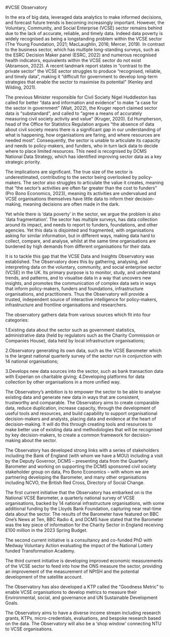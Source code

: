 #VCSE Observatory 

In the era of big data, leveraged data analytics to make informed decisions, and forecast future trends is becoming increasingly important. However, the Voluntary, Community, and Social Enterprise (VCSE) sector remains behind due to the lack of accurate, reliable, and timely data. Indeed data poverty is widely recognised as being a longstanding problem within the VCSE sector (The Young Foundation, 2021; MacLaughlin, 2016; Mercer, 2019). In contrast to the business sector, which has multiple long-standing surveys, such as the ESRC Decision Maker panel (ESRC, 2022) and numerous recognised health indicators, equivalents within the VCSE sector do not exist (Abramson, 2022). A recent landmark report states in “contrast to the private sector” the VCSE sector struggles to produce “recognised, reliable, and timely data”, making it “difficult for government to develop long-term strategies that enable the sector to maximise its potential” (Kenley and Wilding, 2021).

The previous Minister responsible for Civil Society Nigel Huddleston has called for better “data and information and evidence” to make “a case for the sector in government” (Wait, 2022), the Kruger report claimed sector data is “substandard”, and called to “agree a means of accurately measuring civil society activity and value” (Kruger, 2020). Ed Humpherson, head of the Office for Statistics Regulation argues “the absence of data about civil society means there is a significant gap in our understanding of what is happening, how organisations are faring, and where resources are needed most”. Consequently, the sector is unable to articulate its capacity and needs to policy-makers, and funders, who in turn lack data to decide where to place limited resources. This need is recognised by DCMS National Data Strategy, which has identified improving sector data as a key strategic priority.

The implications are significant. The true size of the sector is underestimated, contributing to the sector being overlooked by policy-makers. The sector also struggles to articulate the value it creates, meaning that “the sector’s activities are often far greater than the cost to funders” (Pro Bono Economics, 2023), meaning its activities are undervalued and VCSE organisations themselves have little data to inform their decision-making, meaning decisions are often made in the dark.

Yet while there is ‘data poverty’ in the sector, we argue the problem is also ‘data fragmentation’. The sector has multiple surveys, has data collection around its impact, and needs to report to funders, foundations, and other agencies. Yet this data is disjointed and fragmented, with organisations asking for similar information, but in different ways, making data hard to collect, compare, and analyse, whilst at the same time organisations are burdened by high demands from different organisations for their data.

It is to tackle this gap that the VCSE Data and Insights Observatory was established. The Observatory does this by gathering, analysing, and interpreting data on the voluntary, community, and social enterprise sector (VCSE) in the UK. Its primary purpose is to monitor, study, and understand trends, and patterns, and to visualise data in a way that uncovers new insights, and promotes the communication of complex data sets in ways that inform policy-makers, funders and foundations, infrastructure organisations, and practitioners. Thus the Observatory will provide a trusted, independent source of interactive intelligence for policy-makers, infrastructure and frontline organisations and researchers.

The observatory gathers data from various sources which fit into four categories:

1.Existing data about the sector such as government statistics, administrative data (held by regulators such as the Charity Commission or Companies House), data held by local infrastructure organisations; 

2.Observatory generating its own data, such as the VCSE Barometer which is the largest national quarterly survey of the sector run in conjunction with 14 national organisations; 

3.Develops new data sources into the sector, such as bank transaction data with Experian on charitable giving; 4.Developing platforms for data collection by other organisations in a more unified way.

The Observatory’s ambition is to empower the sector to be able to analyse existing data and generate new data in ways that are consistent, trustworthy and comparable. The Observatory aims to create comparable data, reduce duplication, increase capacity, through the development of useful tools and resources, and build capability to support organisational decision-makers and analysts, placing data and evidence at the heart of decision-making. It will do this through creating tools and resources to make better use of existing data and methodologies that will be recognised by key decision-makers, to create a common framework for decision-making about the sector.

The Observatory has developed strong links with a series of stakeholders including the Bank of England (with whom we have a MOU) including a visit by the Deputy Governor, DCMS – presenting data from the Quarterly Barometer and working on supporting the DCMS sponsored civil society stakeholder group on data, Pro Bono Economics – with whom we are partnering developing the Barometer, and many other organisations including NCVO, the British Red Cross, Directory of Social Change.

The first current initiative that the Observatory has embarked on is the National VCSE Barometer, a quarterly national survey of VCSE organisations, backed by 14 national infrastructure organisations, with some additional funding by the Lloyds Bank Foundation, capturing near real-time data about the sector. The results of the Barometer have featured on BBC One’s News at Ten, BBC Radio 4, and DCMS have stated that the Barometer was the key piece of information for the Charity Sector in England receiving £100 million in the 2023 Spring Budget.

The second current initiative is a consultancy and co-funded PhD with Medway Voluntary Action evaluating the impact of the National Lottery funded Transformation Academy.

The third current initiative is developing improved economic measurements of the VCSE sector to feed into how the ONS measure the sector, providing an improvement of the measurement of NPISH and the potential development of the satellite account.

The Observatory has also developed a KTP called the “Goodness Metric” to enable VCSE organisations to develop metrics to measure their Environmental, social, and governance and UN Sustainable Development Goals.

The Observatory aims to have a diverse income stream including research grants, KTPs, micro-credentials, evaluations, and bespoke research based on the data. The Observatory will also be a ‘shop window’ connecting NTU to VCSE organisations.
